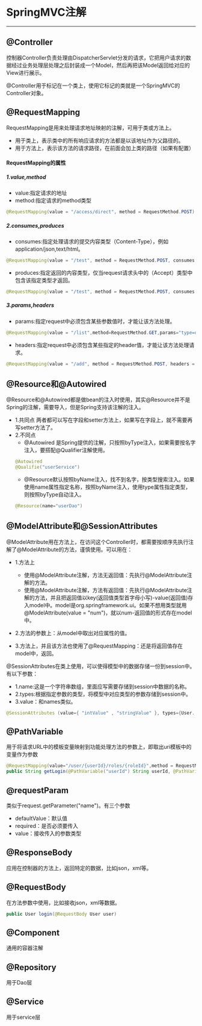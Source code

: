 # SpringMVC注解
---
## @Controller
控制器Controller负责处理由DispatcherServlet分发的请求，它把用户请求的数据经过业务处理层处理之后封装成一个Model，然后再把该Model返回给对应的View进行展示。

@Controller用于标记在一个类上，使用它标记的类就是一个SpringMVC的Controller对象。
## @RequestMapping
RequestMapping是用来处理请求地址映射的注解，可用于类或方法上。
* 用于类上，表示类中的所有响应请求的方法都是以该地址作为父路径的。
* 用于方法上，表示该方法的请求路径，在前面会加上类的路径（如果有配置）

#### RequestMapping的属性
##### 1.value,method
* value:指定请求的地址
* method:指定请求的method类型
```java
@RequestMapping(value = "/access/direct", method = RequestMethod.POST)
```
##### 2.consumes,produces
* consumes:指定处理请求的提交内容类型（Content-Type），例如application/json,text/html。
```java
@RequestMapping(value = "/test", method = RequestMethod.POST, consumes = "application/xml")
```
* produces:指定返回的内容类型，仅当request请求头中的（Accept）类型中包含该指定类型才返回。
```java
@RequestMapping(value = "/test", method = RequestMethod.POST, consumes = "application/xml")
```
##### 3.params,headers
* params:指定request中必须包含某些参数值时，才能让该方法处理。
```java
@RequestMapping(value = "/list",method=RequestMethod.GET,params="type=one")  
```
* headers:指定request中必须包含某些指定的header值，才能让该方法处理请求。
```java
@RequestMapping(value = "/add", method = RequestMethod.POST, headers = "Accept=application/json")
```

## @Resource和@Autowired
@Resource和@Autowired都是做bean的注入时使用，其实@Resource并不是Spring的注解，需要导入，但是Spring支持该注解的注入。
* 1.共同点
两者都可以写在字段和setter方法上，如果写在字段上，就不需要再写setter方法了。
* 2.不同点
  * @Autowired
  是Spring提供的注解，只按照byType注入，如果需要按名字注入，要搭配@Qualifier注解使用。
  ```java
  @Autowired
  @Qualifie("userService")
  ```
  * @Resource默认按照byName注入，找不到名字，按类型搜索注入。如果使用name属性指定名称，按照byName注入，使用type属性指定类型，则按照byType自动注入。
  ```java
  @Resource(name="userDao")
  ```

## @ModelAttribute和@SessionAttributes
@ModelAttribute用在方法上，在访问这个Controller时，都需要按顺序先执行注解了@ModelAttribute的方法，谨慎使用。可以用在：
* 1.方法上
  * 使用@ModelAttribute注解，方法无返回值：先执行@ModelAttribute注解的方法。
  * 使用@ModelAttribute注解，方法有返回值：先执行@ModelAttribute注解的方法，并且把返回值以key(返回值类型首字母小写)-value(返回值)存入model中。model是org.springframework.ui。如果不想用类型就用@ModelAttribute(value = "num")，就以num-返回值的形式存在model中。

* 2.方法的参数上：从model中取出对应属性的值。
* 3.方法上，并且该方法也使用了@RequestMapping：还是将返回值存在model中，返回。

@SessionAttributes在类上使用，可以使得模型中的数据存储一份到session中。有以下参数：
* 1.name:这是一个字符串数组，里面应写需要存储到session中数据的名称。
* 2.types:根据指定参数的类型，将模型中对应类型的参数存储到session中。
* 3.value：和names类似。
```java
@SessionAttributes (value={ "intValue" , "stringValue" }, types={User. class })
```

## @PathVariable
用于将请求URL中的模板变量映射到功能处理方法的参数上，即取出uri模板中的变量作为参数
```java
@RequestMapping(value="/user/{userId}/roles/{roleId}",method = RequestMethod.GET)  
public String getLogin(@PathVariable("userId") String userId, @PathVariable("roleId") String roleId)
```

## @requestParam
类似于request.getParameter("name")。有三个参数
* defaultValue：默认值
* required：是否必须要传入
* value：接收传入的参数类型

## @ResponseBody
应用在控制器的方法上，返回特定的数据，比如json，xml等。

## @RequestBody
在方法参数中使用，比如接收json，xml等数据。
```java
public User login(@RequestBody User user)
```

## @Component
通用的容器注解

## @Repository
用于Dao层

## @Service
用于service层

